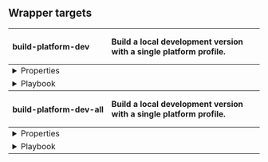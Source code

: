 ## Wrapper targets

<table>
    <thead>
    <tr align="left">
        <th><h4>build-platform-dev</h4></th>
        <th width="100%">Build a local development version with a single platform profile.</th>
    </tr>
    </thead>
    <tbody>
    <tr>
        <td colspan="2">
            <details><summary>Properties</summary>
            <table width="100%">
                <thead>
                <tr align="left">
                    <th width="25%">Property</th>
                    <th width="25%">Value</th>
                    <th width="50%">Description</th>
                </tr>
                </thead>
                <tbody>
                <tr>
                    <td>dir-build</td>
                    <td>${build.platform.dir}</td>
                    <td>Sets the directory in which to build.</td>
                </tr>
                <tr>
                    <td>dir-profiles</td>
                    <td>${build.platform.dir.profile}</td>
                    <td>Sets the profiles directory which to link in.</td>
                </tr>
                </tbody>
            </table>
            </details>
        </td>
    </tr>
    <tr>
        <td colspan="2">
            <details><summary>Playbook</summary>
            <table width="100%">
                <thead>
                <tr align="left">
                    <th width="25%">Callback target</th>
                    <th width="25%">Buildfile</th>
                    <th width="50%">Description</th>
                </tr>
                </thead>
                <tbody>
                <tr>
                    <td>project-subsite-backup</td>
                    <td>project.xml</td>
                    <td>Some description of this target</td>
                </tr>
                <tr>
                    <td>project-scratch-build</td>
                    <td>project.xml</td>
                    <td>Some description of this target.</td>
                </tr>
                </tbody>
            </table>
            </details>
        </td>
    </tr>
    </tbody>
    <thead>
    <tr align="left">
        <th nowrap><h4>build-platform-dev-all</h4></th>
        <th width="100%">Build a local development version with a single platform profile.</th>
    </tr>
    </thead>
    <tbody>
    <tr>
        <td colspan="2">
            <details><summary>Properties</summary>
            <table width="100%">
                <thead>
                <tr align="left">
                    <th width="25%">Property</th>
                    <th width="25%">Value</th>
                    <th width="50%">Description</th>
                </tr>
                </thead>
                <tbody>
                <tr>
                    <td>dir-build</td>
                    <td>${build.platform.dir}</td>
                    <td>Sets the directory in which to build.</td>
                </tr>
                <tr>
                    <td>dir-profiles</td>
                    <td>${build.platform.dir.profile}</td>
                    <td>Sets the profiles directory which to link in.</td>
                </tr>
                </tbody>
            </table>
            </details>
        </td>
    </tr>
    <tr>
        <td colspan="2">
            <details><summary>Playbook</summary>
            <table width="100%">
                <thead>
                <tr align="left">
                    <th width="25%">Callback target</th>
                    <th width="25%">Buildfile</th>
                    <th width="50%">Description</th>
                </tr>
                </thead>
                <tbody>
                <tr>
                    <td>project-subsite-backup</td>
                    <td>project.xml</td>
                    <td>Some description of this target</td>
                </tr>
                <tr>
                    <td>project-scratch-build</td>
                    <td>project.xml</td>
                    <td>Some description of this target.</td>
                </tr>
                </tbody>
            </table>
            </details>
        </td>
    </tr>
    </tbody>
</table>
